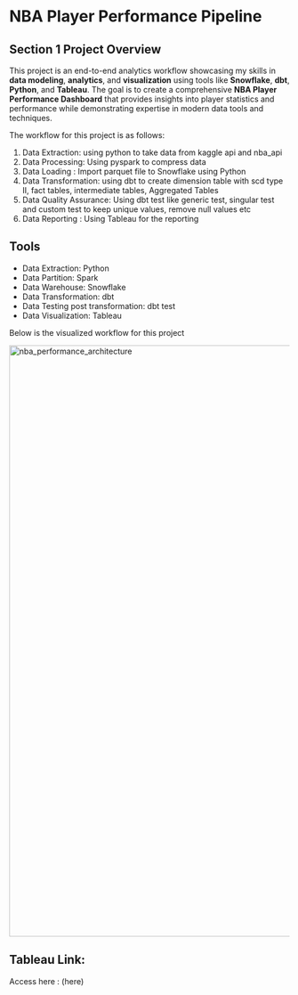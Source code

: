 # NBA Player Performance Pipeline

## Section 1 Project Overview

This project is an end-to-end analytics workflow showcasing my skills in **data modeling**, **analytics**, and **visualization** using tools like **Snowflake**, **dbt**, **Python**, and **Tableau**. The goal is to create a comprehensive **NBA Player Performance Dashboard** that provides insights into player statistics and performance while demonstrating expertise in modern data tools and techniques.

The workflow for this project is as follows:

1. Data Extraction: using python to take data from kaggle api and nba_api
2. Data Processing: Using pyspark to compress data
3. Data Loading : Import parquet file to Snowflake using Python
4. Data Transformation: using dbt to create dimension table with scd type II, fact tables, intermediate tables, Aggregated Tables
5. Data Quality Assurance: Using dbt test like generic test, singular test and custom test to keep unique values,  remove null values etc
6. Data Reporting : Using Tableau for the reporting


## Tools 

- Data Extraction: Python
- Data Partition: Spark
- Data Warehouse: Snowflake
- Data Transformation: dbt
- Data Testing post transformation: dbt test
- Data Visualization: Tableau

Below is the visualized workflow for this project

<img width="1062" alt="nba_performance_architecture" src="https://github.com/user-attachments/assets/8cec6884-c6e2-4196-af7d-cd98a4f29a9f">


## Tableau Link:

Access here : (here)
